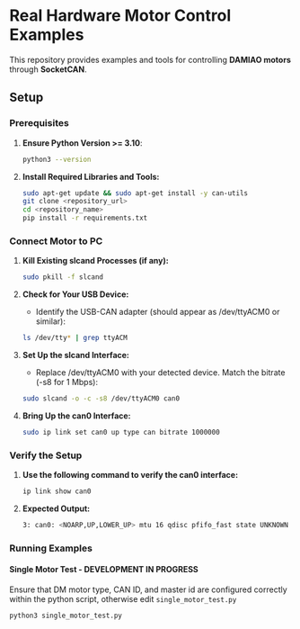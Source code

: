 # Real Hardware Motor Control Examples

This repository provides examples and tools for controlling **DAMIAO motors** through **SocketCAN**.

## Setup

### Prerequisites

1. **Ensure Python Version >= 3.10**:

   ```bash
   python3 --version
2. **Install Required Libraries and Tools:**

    ```bash
    sudo apt-get update && sudo apt-get install -y can-utils
    git clone <repository_url>
    cd <repository_name>
    pip install -r requirements.txt
### Connect Motor to PC

1. **Kill Existing slcand Processes (if any):**

    ```bash
    sudo pkill -f slcand
2. **Check for Your USB Device:**
    - Identify the USB-CAN adapter (should appear as /dev/ttyACM0 or similar):
    ```bash
    ls /dev/tty* | grep ttyACM
3. **Set Up the slcand Interface:**
    - Replace /dev/ttyACM0 with your detected device. Match the bitrate (-s8 for 1 Mbps):
    ```bash
    sudo slcand -o -c -s8 /dev/ttyACM0 can0
4. **Bring Up the can0 Interface:**

    ```bash
    sudo ip link set can0 up type can bitrate 1000000
### Verify the Setup

1. **Use the following command to verify the can0 interface:**

    ```bash
    ip link show can0
2. **Expected Output:**

    ```bash
    3: can0: <NOARP,UP,LOWER_UP> mtu 16 qdisc pfifo_fast state UNKNOWN mode DEFAULT group default qlen
### Running Examples

#### Single Motor Test - DEVELOPMENT IN PROGRESS
Ensure that DM motor type, CAN ID, and master id are configured correctly within the python script, otherwise edit `single_motor_test.py`
```bash
python3 single_motor_test.py